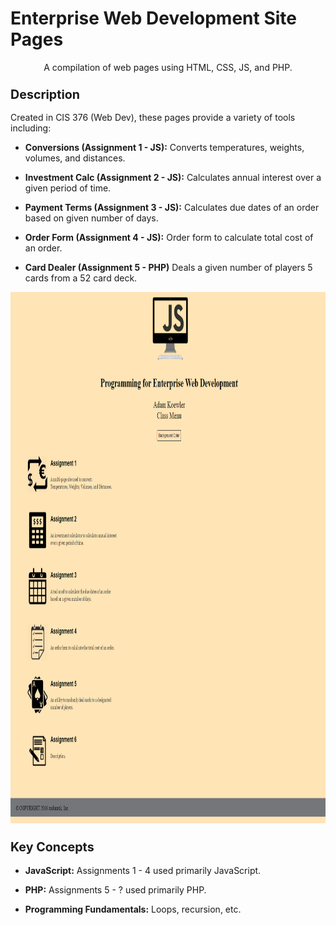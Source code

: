 # Enterprise Web Development Site Pages
<p align="center">
A compilation of web pages using HTML, CSS, JS, and PHP.
</p>

<h3><b><big>Description</big></b></h3>
Created in CIS 376 (Web Dev), these pages provide a variety of tools including:
<ul><li><b>Conversions (Assignment 1 - JS):</b> Converts temperatures, weights, volumes, and distances.</li></ul>
<ul><li><b>Investment Calc (Assignment 2 - JS):</b> Calculates annual interest over a given period of time.</li></ul>
<ul><li><b>Payment Terms (Assignment 3 - JS):</b> Calculates due dates of an order based on given number of days.</li></ul>
<ul><li><b>Order Form (Assignment 4 - JS):</b> Order form to calculate total cost of an order.</li></ul>
<ul><li><b>Card Dealer (Assignment 5 - PHP)</b> Deals a given number of players 5 cards from a 52 card deck.</li></ul>
<p align="center">
<a href="https://github.com/xadamxk/Class-Work/blob/master/Enterprise%20Web%20Development/Images/Screenshots/Menu.png"><img src="https://github.com/xadamxk/Class-Work/blob/master/Enterprise%20Web%20Development/Images/Screenshots/Menu.png" width="850" height="850" title="Menu Screenshot" /></a>
</p>

<h3><b><big>Key Concepts</big></b></h3>
<ul><li><b>JavaScript:</b> Assignments 1 - 4 used primarily JavaScript.</li></ul>
<ul><li><b>PHP:</b> Assignments 5 - ? used primarily PHP.</li></ul>
<ul><li><b>Programming Fundamentals:</b> Loops, recursion, etc.</li></ul>
